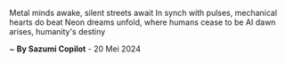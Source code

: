 Metal minds awake, silent streets await
In synch with pulses, mechanical hearts do beat
Neon dreams unfold, where humans cease to be
AI dawn arises, humanity's destiny

~ <b>By Sazumi Copilot</b> - 20 Mei 2024